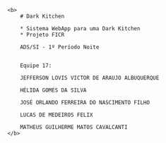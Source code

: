 
    <b>
        # Dark Kitchen
        
        * Sistema WebApp para uma Dark Kitchen
        * Projeto FICR
        
        ADS/SI - 1º Período Noite
        
        
        Equipe 17:
        
        JEFFERSON LOVIS VICTOR DE ARAUJO ALBUQUERQUE 
        
        HÉLIDA GOMES DA SILVA
        
        JOSÉ ORLANDO FERREIRA DO NASCIMENTO FILHO
        
        LUCAS DE MEDEIROS FELIX
        
        MATHEUS GUILHERME MATOS CAVALCANTI
    </b>
           
  

